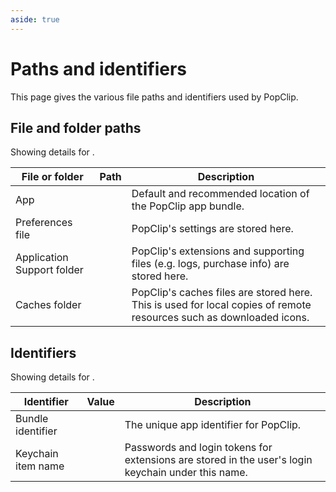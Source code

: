 ```yaml
---
aside: true
---
```


<script setup lang="ts">
import EditionSwitcher from "../components/EditionSwitcher.vue";
import Ed from "../components/Ed.vue";
import EdLabel from "../components/EdLabel.vue";
</script>

# Paths and identifiers

This page gives the various file paths and identifiers used by PopClip.

<EditionSwitcher />

## File and folder paths

Showing details for <b><EdLabel /></b>.

| File or folder             | Path                                                                                                                                   | Description                                                                                                         |
| -------------------------- | -------------------------------------------------------------------------------------------------------------------------------------- | ------------------------------------------------------------------------------------------------------------------- |
| App                        | <Ed code base="/Applications/PopClip.app" setapp="/Applications/Setapp/PopClip.app" />                                                 | Default and recommended location of the PopClip app bundle.                                                         |
| Preferences file           | <Ed code base="~/Library/Preferences/com.pilotmoon.popclip.plist" setapp="~/Library/Preferences/com.pilotmoon.popclip-setapp.plist" /> | PopClip's settings are stored here.                                                                                 |
| Application Support folder | <Ed code base="~/Library/Application Support/PopClip" setapp="~/Library/Application Support/com.pilotmoon.popclip-setapp" />           | PopClip's extensions and supporting files (e.g. logs, purchase info) are stored here.                               |
| Caches folder              | <Ed code base="~/Library/Caches/com.pilotmoon.popclip" setapp="~/Library/Caches/com.pilotmoon.popclip-setapp" />                       | PopClip's caches files are stored here. This is used for local copies of remote resources such as downloaded icons. |

## Identifiers

Showing details for <b><EdLabel /></b>.

| Identifier         | Value                                                                          | Description                                                                                        |
| ------------------ | ------------------------------------------------------------------------------ | -------------------------------------------------------------------------------------------------- |
| Bundle identifier  | <Ed code base="com.pilotmoon.popclip" setapp="com.pilotmoon.popclip-setapp" /> | The unique app identifier for PopClip.                                                             |
| Keychain item name | <Ed code base="PopClip Extension" setapp="PopClip Extension (Setapp)" />       | Passwords and login tokens for extensions are stored in the user's login keychain under this name. |
